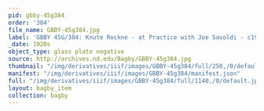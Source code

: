 ```yaml
---
pid: gbby-45g384
order: '384'
file_name: GBBY-45g384.jpg
label: 'GBBY 45G/384: Knute Rockne - at Practice with Joe Savoldi - c1920s'
_date: 1920s
object_type: glass plate negative
source: http://archives.nd.edu/Bagby/GBBY-45g384.jpg
thumbnail: "/img/derivatives/iiif/images/GBBY-45g384/full/250,/0/default.jpg"
manifest: "/img/derivatives/iiif/images/GBBY-45g384/manifest.json"
full: "/img/derivatives/iiif/images/GBBY-45g384/full/1140,/0/default.jpg"
layout: bagby_item
collection: bagby
---
```


